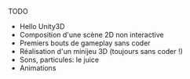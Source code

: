 TODO

- Hello Unity3D
- Composition d'une scène 2D non interactive
- Premiers bouts de gameplay sans coder
- Réalisation d'un minijeu 3D (toujours sans coder !)
- Sons, particules: le juice
- Animations

